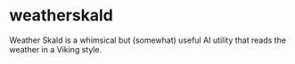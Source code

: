 # weatherskald
Weather Skald is a whimsical but (somewhat) useful AI utility that reads the weather in a Viking style. 
